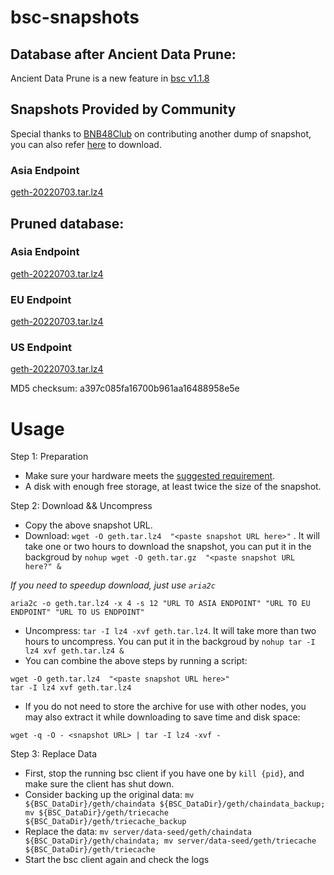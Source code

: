 
# bsc-snapshots

## Database after Ancient Data Prune:

Ancient Data Prune is a new feature in [bsc v1.1.8](https://github.com/binance-chain/bsc/releases/tag/v1.1.8)


## Snapshots Provided by Community

Special thanks to [BNB48Club](https://twitter.com/bnb48club) on contributing another dump of snapshot, you can also refer [here](https://github.com/BNB48Club/bsc-snapshots) to download.


### Asia Endpoint


[geth-20220703.tar.lz4
](https://tf-dex-prod-public-snapshot-site1.s3-accelerate.amazonaws.com/geth-20220703-prune-ancient.tar.lz4?AWSAccessKeyId=AKIAYINE6SBQPUZDDRRO&Signature=HKG3k1G8S4Mp%2BprJ0H1gk7rH%2Ff0%3D&Expires=1659502018
)


## Pruned database:


### Asia Endpoint


[geth-20220703.tar.lz4
](https://tf-dex-prod-public-snapshot-site1.s3-accelerate.amazonaws.com/geth-20220703.tar.lz4?AWSAccessKeyId=AKIAYINE6SBQPUZDDRRO&Signature=kis6RJebXqvSP6n4EDbyFUputgo%3D&Expires=1659502017
)

### EU Endpoint


[geth-20220703.tar.lz4
](https://tf-dex-prod-public-snapshot.s3-accelerate.amazonaws.com/geth-20220703.tar.lz4?AWSAccessKeyId=AKIAYINE6SBQPUZDDRRO&Signature=rRtRbmb26yU4MWphZrD99GfJAYI%3D&Expires=1659502017
)


### US Endpoint


[geth-20220703.tar.lz4
](https://tf-dex-prod-public-snapshot-site3.s3-accelerate.amazonaws.com/geth-20220703.tar.lz4?AWSAccessKeyId=AKIAYINE6SBQPUZDDRRO&Signature=%2B%2Bu2sq6mHFUXeMfVkugCZ%2FtWJm8%3D&Expires=1659502018
)

MD5 checksum: a397c085fa16700b961aa16488958e5e



# Usage 

Step 1: Preparation
- Make sure your hardware meets the [suggested requirement](https://docs.binance.org/smart-chain/developer/fullnode.html).
- A disk with enough free storage, at least twice the size of the snapshot.

Step 2: Download && Uncompress
- Copy the above snapshot URL.
- Download:  `wget -O geth.tar.lz4  "<paste snapshot URL here>"` . It will take one or two hours to download the snapshot, you can put it in the backgroud by `nohup wget -O geth.tar.gz  "<paste snapshot URL here?" &`


*If you need to speedup download, just use `aria2c`*
```
aria2c -o geth.tar.lz4 -x 4 -s 12 "URL TO ASIA ENDPOINT" "URL TO EU ENDPOINT" "URL TO US ENDPOINT"
```


- Uncompress: `tar -I lz4 -xvf geth.tar.lz4`. It will take more than two hours to uncompress. You can put it in the backgroud by `nohup tar -I lz4 xvf geth.tar.lz4 &`
- You can combine the above steps by running a script:
```
wget -O geth.tar.lz4  "<paste snapshot URL here>"
tar -I lz4 xvf geth.tar.lz4
```


- If you do not need to store the archive for use with other nodes, you may also extract it while downloading to save time and disk space:
```
wget -q -O - <snapshot URL> | tar -I lz4 -xvf -
```


Step 3: Replace Data
- First, stop the running bsc client if you have one by `kill {pid}`, and make sure the client has shut down.
- Consider backing up the original data: `mv ${BSC_DataDir}/geth/chaindata ${BSC_DataDir}/geth/chaindata_backup; mv ${BSC_DataDir}/geth/triecache ${BSC_DataDir}/geth/triecache_backup`
- Replace the data: `mv server/data-seed/geth/chaindata ${BSC_DataDir}/geth/chaindata; mv server/data-seed/geth/triecache ${BSC_DataDir}/geth/triecache`
- Start the bsc client again and check the logs

